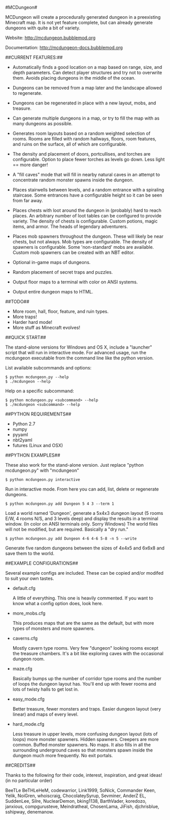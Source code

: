 #MCDungeon#

MCDungeon will create a procedurally generated dungeon in a preexisting
Minecraft map. It is not yet feature complete, but can already generate
dungeons with quite a bit of variety. 

Website: http://mcdungeon.bubblemod.org

Documentation: http://mcdungeon-docs.bubblemod.org

##CURRENT FEATURES:##

   * Automatically finds a good location on a map based on range, size, and
     depth parameters. Can detect player structures and try not to overwrite
     them. Avoids placing dungeons in the middle of the ocean.

   * Dungeons can be removed from a map later and the landscape allowed to
     regenerate. 

   * Dungeons can be regenerated in place with a new layout, mobs, and 
     treasure.

   * Can generate multiple dungeons in a map, or try to fill the map with as
     many dungeons as possible.

   * Generates room layouts based on a random weighted selection
     of rooms. Rooms are filled with random hallways, floors, room
     features, and ruins on the surface, all of which are configurable.

   * The density and placement of doors, portcullises, and torches are 
     configurable. Option to place fewer torches as levels go down. Less 
     light == more danger!

   * A "fill caves" mode that will fill in nearby natural caves in an attempt
     to concentrate random monster spawns inside the dungeon.

   * Places stairwells between levels, and a random entrance with a
     spiraling staircase. Some entrances have a configurable height so it 
     can be seen from far away.

   * Places chests with loot around the dungeon in (probably) hard
     to reach places. An arbitrary number of loot tables can be configured
     to provide variety. The density of chests is configurable. Custom
     potions, magic items, and armor. The heads of legendary adventurers. 

   * Places mob spawners throughout the dungeon. These will likely be near
     chests, but not always. Mob types are configurable. The density of
     spawners is configurable. Some 'non-standard' mobs are available.
     Custom mob spawners can be created with an NBT editor.

   * Optional in-game maps of dungeons.

   * Random placement of secret traps and puzzles.

   * Output floor maps to a terminal with color on ANSI systems.

   * Output entire dungeon maps to HTML.

##TODO##

   * More room, hall, floor, feature, and ruin types.
   * More traps!
   * Harder hard mode!
   * More stuff as Minecraft evolves!

##QUICK START##

   The stand-alone versions for Windows and OS X, include a 
   "launcher" script that will run in interactive mode. For advanced
   usage, run the mcdungeon executable from the command line like
   the python version. 

   List available subcommands and options:

   ```
   $ python mcdungeon.py --help
   $ ./mcdungeon --help
   ```

   Help on a specific subcommand:

   ```
   $ python mcdungeon.py <subcommand> --help
   $ ./mcdungeon <subcommand> --help
   ```

##PYTHON REQUIREMENTS##

   * Python 2.7
   * numpy
   * pyyaml
   * nbt2yaml
   * futures (Linux and OSX)

##PYTHON EXAMPLES##

   These also work for the stand-alone version. Just replace 
   "python mcdungeon.py" with "mcdungeon"

   ```
   $ python mcdungeon.py interactive
   ```

   Run in interactive mode. From here you can add, list, delete or regenerate
   dungeons.

   ```
   $ python mcdungeon.py add Dungeon 5 4 3 --term 1
   ```

   Load a world named 'Dungeon', generate a 5x4x3 dungeon layout
   (5 rooms E/W, 4 rooms N/S, and 3 levels deep) and display
   the results in a terminal window. (In color on ANSI terminals
   only. Sorry Windows) The world files will not be modified, but
   are required. Basically a "dry run."

   ```
   $ python mcdungeon.py add Dungeon 4-6 4-6 5-8 -n 5 --write
   ```

   Generate five random dungeons between the sizes of 4x4x5 and 6x6x8
   and save them to the world.

##EXAMPLE CONFIGURATIONS##

   Several example configs are included. These can be copied and/or modifed
   to suit your own tastes.

   * default.cfg
   
     A little of everything. This one is heavily commented. If you want to
     know what a config option does, look here.

   * more_mobs.cfg
 
     This produces maps that are the same as the default, but with
     more types of monsters and more spawners.

   * caverns.cfg   

     Mostly cavern type rooms. Very few "dungeon" looking rooms
     except the treasure chambers. It's a bit like exploring caves
     with the occasional dungeon room.

   * maze.cfg 

     Basically bumps up the number of corridor type rooms and the
     number of loops the dungeon layout has. You'll end up with
     fewer rooms and lots of twisty halls to get lost in. 

   * easy_mode.cfg 

     Better treasure, fewer monsters and traps. Easier dungeon layout
     (very linear) and maps of every level.

   * hard_mode.cfg

     Less treasure in upper levels, more confusing dungeon layout
     (lots of loops) more monster spawners. Hidden spawners. Creepers
     are more common. Buffed monster spawners. No maps. It also
     fills in all the surrounding underground caves so that monsters
     spawn inside the dungeon much more frequently. No exit portals.

##CREDITS##

Thanks to the following for their code, interest, inspiration, and great
ideas!  (in no particular order)

BeeTLe BeTHLeHeM, codewarrior, Link1999, SoNick, Commander Keen,
Yelik, NoiGren, whoiscraig, ChocolateySyrup, Sevminer, AnderZ EL,
SuddenLee, Silre, NuclearDemon, bking1138, BarthVader,  koredozo,
janxious, compgurusteve, Meindratheal, ChosenLama, JiFish, djchrisblue,
sshipway, denemanow.
